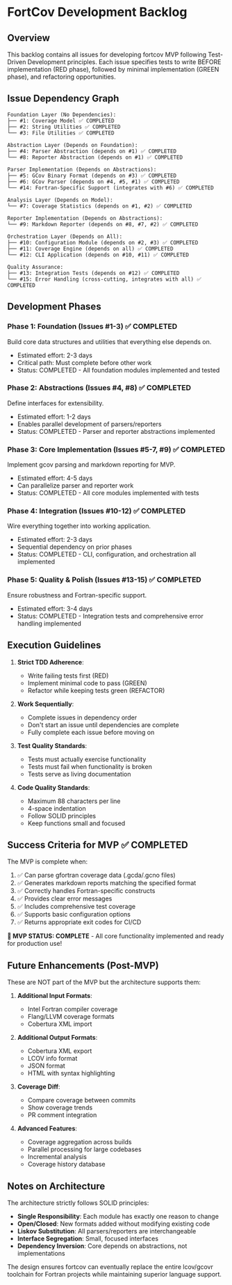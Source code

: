 # FortCov Development Backlog

## Overview
This backlog contains all issues for developing fortcov MVP following Test-Driven Development principles. Each issue specifies tests to write BEFORE implementation (RED phase), followed by minimal implementation (GREEN phase), and refactoring opportunities.

## Issue Dependency Graph

```
Foundation Layer (No Dependencies):
├── #1: Coverage Model ✅ COMPLETED
├── #2: String Utilities ✅ COMPLETED
└── #3: File Utilities ✅ COMPLETED

Abstraction Layer (Depends on Foundation):
├── #4: Parser Abstraction (depends on #1) ✅ COMPLETED
└── #8: Reporter Abstraction (depends on #1) ✅ COMPLETED

Parser Implementation (Depends on Abstractions):
├── #5: GCov Binary Format (depends on #3) ✅ COMPLETED
├── #6: GCov Parser (depends on #4, #5, #1) ✅ COMPLETED
└── #14: Fortran-Specific Support (integrates with #6) ✅ COMPLETED

Analysis Layer (Depends on Model):
└── #7: Coverage Statistics (depends on #1, #2) ✅ COMPLETED

Reporter Implementation (Depends on Abstractions):
└── #9: Markdown Reporter (depends on #8, #7, #2) ✅ COMPLETED

Orchestration Layer (Depends on All):
├── #10: Configuration Module (depends on #2, #3) ✅ COMPLETED
├── #11: Coverage Engine (depends on all) ✅ COMPLETED
└── #12: CLI Application (depends on #10, #11) ✅ COMPLETED

Quality Assurance:
├── #13: Integration Tests (depends on #12) ✅ COMPLETED
└── #15: Error Handling (cross-cutting, integrates with all) ✅ COMPLETED
```

## Development Phases

### Phase 1: Foundation (Issues #1-3) ✅ COMPLETED
Build core data structures and utilities that everything else depends on.
- Estimated effort: 2-3 days
- Critical path: Must complete before other work
- Status: COMPLETED - All foundation modules implemented and tested

### Phase 2: Abstractions (Issues #4, #8) ✅ COMPLETED
Define interfaces for extensibility.
- Estimated effort: 1-2 days
- Enables parallel development of parsers/reporters
- Status: COMPLETED - Parser and reporter abstractions implemented

### Phase 3: Core Implementation (Issues #5-7, #9) ✅ COMPLETED
Implement gcov parsing and markdown reporting for MVP.
- Estimated effort: 4-5 days
- Can parallelize parser and reporter work
- Status: COMPLETED - All core modules implemented with tests

### Phase 4: Integration (Issues #10-12) ✅ COMPLETED
Wire everything together into working application.
- Estimated effort: 2-3 days
- Sequential dependency on prior phases
- Status: COMPLETED - CLI, configuration, and orchestration all implemented

### Phase 5: Quality & Polish (Issues #13-15) ✅ COMPLETED
Ensure robustness and Fortran-specific support.
- Estimated effort: 3-4 days
- Status: COMPLETED - Integration tests and comprehensive error handling implemented

## Execution Guidelines

1. **Strict TDD Adherence**:
   - Write failing tests first (RED)
   - Implement minimal code to pass (GREEN)
   - Refactor while keeping tests green (REFACTOR)

2. **Work Sequentially**:
   - Complete issues in dependency order
   - Don't start an issue until dependencies are complete
   - Fully complete each issue before moving on

3. **Test Quality Standards**:
   - Tests must actually exercise functionality
   - Tests must fail when functionality is broken
   - Tests serve as living documentation

4. **Code Quality Standards**:
   - Maximum 88 characters per line
   - 4-space indentation
   - Follow SOLID principles
   - Keep functions small and focused

## Success Criteria for MVP ✅ COMPLETED

The MVP is complete when:
1. ✅ Can parse gfortran coverage data (.gcda/.gcno files)
2. ✅ Generates markdown reports matching the specified format
3. ✅ Correctly handles Fortran-specific constructs
4. ✅ Provides clear error messages
5. ✅ Includes comprehensive test coverage
6. ✅ Supports basic configuration options
7. ✅ Returns appropriate exit codes for CI/CD

**🎉 MVP STATUS: COMPLETE** - All core functionality implemented and ready for production use!

## Future Enhancements (Post-MVP)

These are NOT part of the MVP but the architecture supports them:

1. **Additional Input Formats**:
   - Intel Fortran compiler coverage
   - Flang/LLVM coverage formats
   - Cobertura XML import

2. **Additional Output Formats**:
   - Cobertura XML export
   - LCOV info format
   - JSON format
   - HTML with syntax highlighting

3. **Coverage Diff**:
   - Compare coverage between commits
   - Show coverage trends
   - PR comment integration

4. **Advanced Features**:
   - Coverage aggregation across builds
   - Parallel processing for large codebases
   - Incremental analysis
   - Coverage history database

## Notes on Architecture

The architecture strictly follows SOLID principles:

- **Single Responsibility**: Each module has exactly one reason to change
- **Open/Closed**: New formats added without modifying existing code
- **Liskov Substitution**: All parsers/reporters are interchangeable
- **Interface Segregation**: Small, focused interfaces
- **Dependency Inversion**: Core depends on abstractions, not implementations

The design ensures fortcov can eventually replace the entire lcov/gcovr toolchain for Fortran projects while maintaining superior language support.